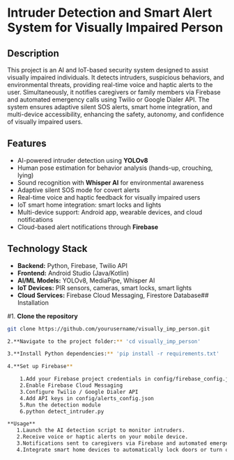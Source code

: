 # Intruder Detection and Smart Alert System for Visually Impaired Person
## Description
This project is an AI and IoT-based security system designed to assist visually impaired individuals. It detects intruders, suspicious behaviors, and environmental threats, providing real-time voice and haptic alerts to the user. Simultaneously, it notifies caregivers or family members via Firebase and automated emergency calls using Twilio or Google Dialer API. The system ensures adaptive silent SOS alerts, smart home integration, and multi-device accessibility, enhancing the safety, autonomy, and confidence of visually impaired users.
## Features
- AI-powered intruder detection using **YOLOv8**
- Human pose estimation for behavior analysis (hands-up, crouching, lying)
- Sound recognition with **Whisper AI** for environmental awareness
- Adaptive silent SOS mode for covert alerts
- Real-time voice and haptic feedback for visually impaired users
- IoT smart home integration: smart locks and lights
- Multi-device support: Android app, wearable devices, and cloud notifications
- Cloud-based alert notifications through **Firebase**

## Technology Stack
- **Backend:** Python, Firebase, Twilio API
- **Frontend:** Android Studio (Java/Kotlin)
- **AI/ML Models:** YOLOv8, MediaPipe, Whisper AI
- **IoT Devices:** PIR sensors, cameras, smart locks, smart lights
- **Cloud Services:** Firebase Cloud Messaging, Firestore Database## Installation

#1. **Clone the repository**
```bash
git clone https://github.com/yourusername/visually_imp_person.git

2.**Navigate to the project folder:** 'cd visually_imp_person'

3.**Install Python dependencies:** 'pip install -r requirements.txt'

4.**Set up Firebase**

    1.Add your Firebase project credentials in config/firebase_config.json
    2.Enable Firebase Cloud Messaging
    3.Configure Twilio / Google Dialer API
    4.Add API keys in config/alerts_config.json
    5.Run the detection module
    6.python detect_intruder.py

**Usage**
   1.Launch the AI detection script to monitor intruders.
   2.Receive voice or haptic alerts on your mobile device.
   3.Notifications sent to caregivers via Firebase and automated emergency calls.
   4.Integrate smart home devices to automatically lock doors or turn on lights.
